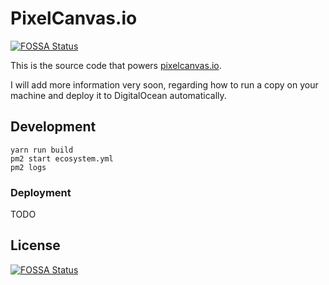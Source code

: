 # PixelCanvas.io
[![FOSSA Status](https://app.fossa.io/api/projects/git%2Bgithub.com%2Fpixelcanvasio%2Fpixelcanvas.svg?type=shield)](https://app.fossa.io/projects/git%2Bgithub.com%2Fpixelcanvasio%2Fpixelcanvas?ref=badge_shield)


This is the source code that powers [pixelcanvas.io](http://www.pixelcanvas.io).

I will add more information very soon, regarding how to run a copy on your machine and deploy it to DigitalOcean automatically.




## Development
```
yarn run build
pm2 start ecosystem.yml
pm2 logs
```

### Deployment

TODO


## License
[![FOSSA Status](https://app.fossa.io/api/projects/git%2Bgithub.com%2Fpixelcanvasio%2Fpixelcanvas.svg?type=large)](https://app.fossa.io/projects/git%2Bgithub.com%2Fpixelcanvasio%2Fpixelcanvas?ref=badge_large)